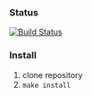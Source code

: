 ### Status
[![Build Status](https://travis-ci.org/sukhorukovmv/php-project-lvl1.svg?branch=master)](https://travis-ci.org/sukhorukovmv/php-project-lvl1)

### Install
1. clone repository
1. `make install`




